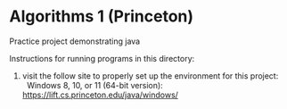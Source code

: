 # Algorithms 1 (Princeton)
 Practice project demonstrating java

Instructions for running programs in this directory:
1. visit the follow site to properly set up the environment for this project: \
&nbsp; Windows 8, 10, or 11 (64-bit version): https://lift.cs.princeton.edu/java/windows/
